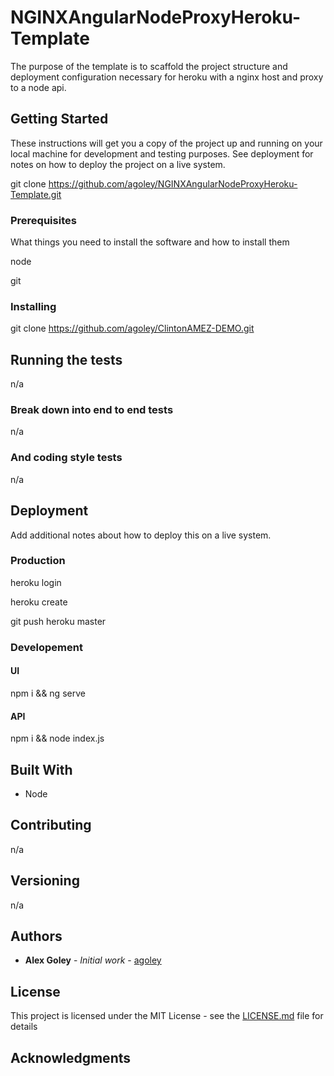 # NGINXAngularNodeProxyHeroku-Template

The purpose of the template is to scaffold the project structure and deployment configuration necessary for heroku with a nginx host and proxy to a node api.

## Getting Started

These instructions will get you a copy of the project up and running on your local machine for development and testing purposes. See deployment for notes on how to deploy the project on a live system.

git clone https://github.com/agoley/NGINXAngularNodeProxyHeroku-Template.git

### Prerequisites

What things you need to install the software and how to install them

node

git

### Installing

git clone https://github.com/agoley/ClintonAMEZ-DEMO.git


## Running the tests

n/a

### Break down into end to end tests

n/a

### And coding style tests

n/a

## Deployment

Add additional notes about how to deploy this on a live system.

### Production

heroku login

heroku create

git push heroku master

### Developement

#### UI
npm i && ng serve

#### API
npm i && node index.js

## Built With

* Node

## Contributing

n/a

## Versioning

n/a

## Authors

* **Alex Goley** - *Initial work* - [agoley](https://github.com/agoley)


## License

This project is licensed under the MIT License - see the [LICENSE.md](LICENSE.md) file for details

## Acknowledgments

